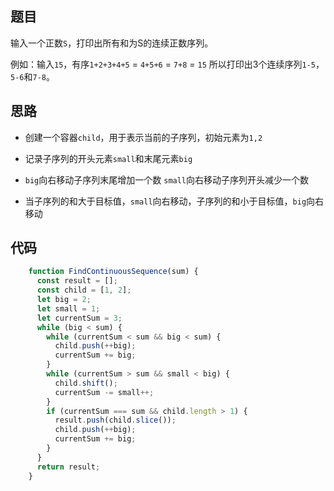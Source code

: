 ## 题目

输入一个正数`S`，打印出所有和为S的连续正数序列。

例如：输入`15`，有序`1+2+3+4+5` = `4+5+6` = `7+8` = `15` 所以打印出3个连续序列`1-5`，`5-6`和`7-8`。

## 思路

- 创建一个容器`child`，用于表示当前的子序列，初始元素为`1,2`

- 记录子序列的开头元素`small`和末尾元素`big`

- `big`向右移动子序列末尾增加一个数 `small`向右移动子序列开头减少一个数

- 当子序列的和大于目标值，`small`向右移动，子序列的和小于目标值，`big`向右移动

## 代码

```js
    function FindContinuousSequence(sum) {
      const result = [];
      const child = [1, 2];
      let big = 2;
      let small = 1;
      let currentSum = 3;
      while (big < sum) {
        while (currentSum < sum && big < sum) {
          child.push(++big);
          currentSum += big;
        }
        while (currentSum > sum && small < big) {
          child.shift();
          currentSum -= small++;
        }
        if (currentSum === sum && child.length > 1) {
          result.push(child.slice());
          child.push(++big);
          currentSum += big;
        }
      }
      return result;
    }
```

